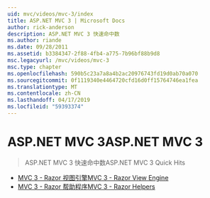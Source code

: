 ```yaml
---
uid: mvc/videos/mvc-3/index
title: ASP.NET MVC 3 | Microsoft Docs
author: rick-anderson
description: ASP.NET MVC 3 快速命中数
ms.author: riande
ms.date: 09/28/2011
ms.assetid: b3384347-2f88-4fb4-a775-7b96bf88b9d8
msc.legacyurl: /mvc/videos/mvc-3
msc.type: chapter
ms.openlocfilehash: 590b5c23a7a8a4b2ac20976743fd19d0ab70a070
ms.sourcegitcommit: 0f1119340e4464720cfd16d0ff15764746ea1fea
ms.translationtype: MT
ms.contentlocale: zh-CN
ms.lasthandoff: 04/17/2019
ms.locfileid: "59393374"
---
```

# <a name="aspnet-mvc-3"></a><span data-ttu-id="6faf6-103">ASP.NET MVC 3</span><span class="sxs-lookup"><span data-stu-id="6faf6-103">ASP.NET MVC 3</span></span>

> <span data-ttu-id="6faf6-104">ASP.NET MVC 3 快速命中数</span><span class="sxs-lookup"><span data-stu-id="6faf6-104">ASP.NET MVC 3 Quick Hits</span></span>


- [<span data-ttu-id="6faf6-105">MVC 3 - Razor 视图引擎</span><span class="sxs-lookup"><span data-stu-id="6faf6-105">MVC 3 - Razor View Engine</span></span>](mvc-3-razor-view-engine.md)
- [<span data-ttu-id="6faf6-106">MVC 3 - Razor 帮助程序</span><span class="sxs-lookup"><span data-stu-id="6faf6-106">MVC 3 - Razor Helpers</span></span>](mvc-3-razor-helpers.md)
